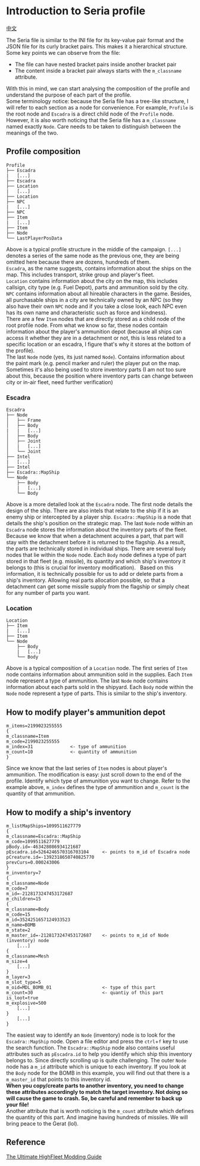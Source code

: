 # Introduction to Seria profile

[中文](Introduction%20to%20Seria%20profile%20structure.zh-cn.md)  

The Seria file is similar to the INI file for its key-value pair format and the JSON file for its curly bracket pairs. This makes it a hierarchical structure.  
Some key points we can observe from the file:

- The file can have nested bracket pairs inside another bracket pair
- The content inside a bracket pair always starts with the `m_classname` attribute.

With this in mind, we can start analysing the composition of the profile and understand the purpose of each part of the profile.  
Some terminology notice: because the Seria file has a tree-like structure, I will refer to each section as a node for convenience. For example, `Profile` is the root node and `Escadra` is a direct child node of the `Profile` node. However, it is also worth noticing that the Seria file has a `m_classname` named exactly `Node`. Care needs to be taken to distinguish between the meanings of the two.

## Profile composition

```
Profile
├── Escadra
|   [...]
├── Escadra
├── Location
|   [...]
├── Location
├── NPC
|   [...]
├── NPC
├── Item
|   [...]
├── Item
├── Node
└── LastPlayerPosData
```

Above is a typical profile structure in the middle of the campaign. `[...]` denotes a series of the same node as the previous one, they are being omitted here because there are dozens, hundreds of them.  
`Escadra`, as the name suggests, contains information about the ships on the map. This includes transport, strike group and player's fleet.  
`Location` contains information about the city on the map, this includes callsign, city type (e.g. Fuel Depot), parts and ammunition sold by the city.  
`NPC` contains information about all hireable characters in the game. Besides, all purchasable ships in a city are technically owned by an NPC (so they also have their own `NPC` node and if you take a close look, each NPC even has its own name and characteristic such as force and kindness).  
There are a few `Item` nodes that are directly stored as a child node of the root profile node. From what we know so far, these nodes contain information about the player's ammunition depot (because all ships can access it whether they are in a detachment or not, this is less related to a specific location or an escadra, I figure that's why it stores at the bottom of the profile).  
The last `Node` node (yes, its just named `Node`). Contains information about the paint mark (e.g. pencil marker and ruler) the player put on the map. Sometimes it's also being used to store inventory parts (I am not too sure about this, because the position where inventory parts can change between city or in-air fleet, need further verification)

### Escadra

```
Escadra
├── Node
│   ├── Frame
│   ├── Body
|   |   [...]
│   ├── Body
│   ├── Joint
│   |   [...]
│   └── Joint
├── Intel
|   [...]
├── Intel
├── Escadra::MapShip
└── Node
    ├── Body
    |   [...]
    └── Body
```

Above is a more detailed look at the `Escadra` node. The first node details the design of the ship. There are also intels that relate to the ship if it is an enemy ship or intercepted by a player ship. `Escadra::MapShip` is a node that details the ship's position on the strategic map. The last `Node` node within an `Escadra` node stores the information about the inventory parts of the fleet. Because we know that when a detachment acquires a part, that part will stay with the detachment before it is returned to the flagship. As a result, the parts are technically stored in individual ships. There are several `Body` nodes that lie within the `Node` node. Each `Body` node defines a type of part stored in that fleet (e.g. missile), its quantity and which ship's inventory it belongs to (this is crucial for inventory modification).  
Based on this information, it is technically possible for us to add or delete parts from a ship's inventory. Allowing real parts allocation possible, so that a detachment can get some missile supply from the flagship or simply cheat for any number of parts you want.

### Location

```
Location
├── Item
|   [...]
├── Item
└── Node
    ├── Body
    |   [...]
    └── Body
```

Above is a typical composition of a `Location` node. The first series of `Item` node contains information about ammunition sold in the supplies. Each `Item` node represent a type of ammunition. The last `Node` node contains information about each parts sold in the shipyard. Each `Body` node within the `Node` node represent a type of parts. This is similar to the ship's inventory.

## How to modify player's ammunition depot

```
m_items=2199023255555
{
m_classname=Item
m_code=2199023255555
m_index=31              <- type of ammunition
m_count=10              <- quantity of ammunition
}
```

Since we know that the last series of `Item` nodes is about player's ammunition. The modification is easy: just scroll down to the end of the profile. Identify which type of ammunition you want to change. Refer to the example above, `m_index` defines the type of ammunition and `m_count` is the quantity of that ammunition.

## How to modify a ship's inventory

```
m_listMapShips=1099511627779
{
m_classname=Escadra::MapShip
m_code=1099511627779
pBody.id=-463428086934121687
pEscadra.id=5264246570316703104     <- points to m_id of Escadra node
pCreature.id=-1392318650740825770
prevCurs=0.000243006
}
m_inventory=7
{
m_classname=Node
m_code=7
m_id=-2128173247453172687
m_children=15
{
m_classname=Body
m_code=15
m_id=3524251657124933523
m_name=BOMB
m_state=2
m_master_id=-2128173247453172687    <- points to m_id of Node (inventory) node
    [...]
{
m_classname=Mesh
m_size=4
    [...]
}
m_layer=3
m_slot_type=5
m_oid=MDL_BOMB_01                   <- type of this part
m_count=30                          <- quantiy of this part
is_loot=true
m_explosive=500
    [...]
}
    [...]
}
```

The easiest way to identify an `Node` (inventory) node is to look for the `Escadra::MapShip` node. Open a file editor and press the `ctrl`+`f` key to use the search function. The `Escadra::MapShip` node also contains useful attributes such as `pEscadra.id` to help you identify which ship this inventory belongs to. Since directly scrolling up is quite challenging. The outer `Node` node has a `m_id` attribute which is unique to each inventory. If you look at the `Body` node for the BOMB in this example, you will find out that there is a `m_master_id` that points to this inventory id.  
**When you copy/create parts to another inventory, you need to change these attributes accordingly to match the target inventory. Not doing so will cause the game to crash. So, be careful and remember to back up your file!**  
Another attribute that is worth noticing is the `m_count` attribute which defines the quantity of this part. And imagine having hundreds of missiles. We will bring peace to the Gerat (lol).

## Reference

[The Ultimate HighFleet Modding Guide](https://steamcommunity.com/sharedfiles/filedetails/?id=2768442721)
